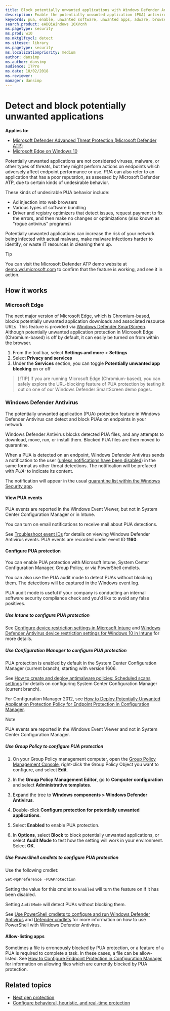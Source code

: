 ```yaml
---
title: Block potentially unwanted applications with Windows Defender Antivirus
description: Enable the potentially unwanted application (PUA) antivirus feature to block unwanted software such as adware.
keywords: pua, enable, unwanted software, unwanted apps, adware, browser toolbar, detect, block, Windows Defender Antivirus
search.product: eADQiWindows 10XVcnh
ms.pagetype: security
ms.prod: w10
ms.mktglfcycl: detect
ms.sitesec: library
ms.pagetype: security
ms.localizationpriority: medium
author: dansimp
ms.author: dansimp
audience: ITPro
ms.date: 10/02/2018
ms.reviewer: 
manager: dansimp
---
```


# Detect and block potentially unwanted applications

**Applies to:**

- [Microsoft Defender Advanced Threat Protection (Microsoft Defender ATP)](https://go.microsoft.com/fwlink/p/?linkid=2069559)
- [Microsoft Edge on Windows 10](https://docs.microsoft.com/en-us/microsoft-edge/deploy/microsoft-edge)

Potentially unwanted applications are not considered viruses, malware, or other types of threats, but they might perform actions on endpoints which adversely affect endpoint performance or use. _PUA_ can also refer to an application that has a poor reputation, as assessed by Microsoft Defender ATP, due to certain kinds of undesirable behavior.

These kinds of undesirable PUA behavior include:

- Ad injection into web browsers
- Various types of software bundling
- Driver and registry optimizers that detect issues, request payment to fix the errors, and then make no changes or optimizations (also known as "rogue antivirus" programs)

Potentially unwanted applications can increase the risk of your network being infected with actual malware, make malware infections harder to identify, or waste IT resources in cleaning them up.

> [!TIP]
> You can visit the Microsoft Defender ATP demo website at [demo.wd.microsoft.com](https://demo.wd.microsoft.com?ocid=cx-wddocs-testground) to confirm that the feature is working, and see it in action.

## How it works

### Microsoft Edge

The next major version of Microsoft Edge, which is Chromium-based, blocks potentially unwanted application downloads and associated resource URLs. This feature is provided via [Windows Defender SmartScreen](../windows-defender-smartscreen/windows-defender-smartscreen-overview.md). Although potentially unwanted application protection in Microsoft Edge (Chromium-based) is off by default, it can easily be turned on from within the browser.

1. From the tool bar, select **Settings and more** > **Settings**
1. Select **Privacy and services**
1. Under the **Services** section, you can toggle **Potentially unwanted app blocking** on or off

> [!TIP] <!-- NOT currently up and running. From Matt Esquivel: "We need to add something to the test pages. [...] The URL I use now is: https://test.smartscreen.msft.net/urlrep_download/puaa_090_download_link.exe"-->
> If you are running Microsoft Edge (Chromium-based), you can safely explore the URL-blocking feature of PUA protection by testing it out on one of our Windows Defender SmartScreen demo pages.

### Windows Defender Antivirus

The potentially unwanted application (PUA) protection feature in Windows Defender Antivirus can detect and block PUAs on endpoints in your network.

Windows Defender Antivirus blocks detected PUA files, and any attempts to download, move, run, or install them. Blocked PUA files are then moved to quarantine.

When a PUA is detected on an endpoint, Windows Defender Antivirus sends a notification to the user ([unless notifications have been disabled](configure-notifications-windows-defender-antivirus.md)) in the same format as other threat detections. The notification will be prefaced with _PUA:_ to indicate its content.

The notification will appear in the usual [quarantine list within the Windows Security app](windows-defender-security-center-antivirus.md#detection-history).

#### View PUA events

PUA events are reported in the Windows Event Viewer, but not in System Center Configuration Manager or in Intune.

You can turn on email notifications to receive mail about PUA detections.

See [Troubleshoot event IDs](troubleshoot-windows-defender-antivirus.md) for details on viewing Windows Defender Antivirus events. PUA events are recorded under event ID **1160**.

#### Configure PUA protection

You can enable PUA protection with Microsoft Intune, System Center Configuration Manager, Group Policy, or via PowerShell cmdlets.

You can also use the PUA audit mode to detect PUAs without blocking them. The detections will be captured in the Windows event log.

PUA audit mode is useful if your company is conducting an internal software security compliance check and you'd like to avoid any false positives.

##### Use Intune to configure PUA protection

See [Configure device restriction settings in Microsoft Intune](https://docs.microsoft.com/intune/device-restrictions-configure) and [Windows Defender Antivirus device restriction settings for Windows 10 in Intune](https://docs.microsoft.com/intune/device-restrictions-windows-10#windows-defender-antivirus) for more details.

##### Use Configuration Manager to configure PUA protection

PUA protection is enabled by default in the System Center Configuration Manager (current branch), starting with  version 1606.

See [How to create and deploy antimalware policies: Scheduled scans settings](https://docs.microsoft.com/sccm/protect/deploy-use/endpoint-antimalware-policies#real-time-protection-settings) for details on configuring System Center Configuration Manager (current branch).

For Configuration Manager 2012, see [How to Deploy Potentially Unwanted Application Protection Policy for Endpoint Protection in Configuration Manager](https://technet.microsoft.com/library/hh508770.aspx#BKMK_PUA).

> [!NOTE]
> PUA events are reported in the Windows Event Viewer and not in System Center Configuration Manager.

##### Use Group Policy to configure PUA protection

1. On your Group Policy management computer, open the [Group Policy Management Console](https://technet.microsoft.com/library/cc731212.aspx), right-click the Group Policy Object you want to configure, and select **Edit**.

2. In the **Group Policy Management Editor**, go to **Computer configuration** and select **Administrative templates**.

3. Expand the tree to **Windows components > Windows Defender Antivirus**.

4. Double-click **Configure protection for potentially unwanted applications**.

5. Select **Enabled** to enable PUA protection.

6. In **Options**, select **Block** to block potentially unwanted applications, or select **Audit Mode** to test how the setting will work in your environment. Select **OK**.

##### Use PowerShell cmdlets to configure PUA protection

Use the following cmdlet:

```PowerShell
Set-MpPreference -PUAProtection
```

Setting the value for this cmdlet to `Enabled` will turn the feature on if it has been disabled.

Setting `AuditMode` will detect PUAs without blocking them.

See [Use PowerShell cmdlets to configure and run Windows Defender Antivirus](use-powershell-cmdlets-windows-defender-antivirus.md) and [Defender cmdlets](https://technet.microsoft.com/library/dn433280.aspx) for more information on how to use PowerShell with Windows Defender Antivirus.

#### Allow-listing apps

Sometimes a file is erroneously blocked by PUA protection, or a feature of a PUA is required to complete a task. In these cases, a file can be allow-listed. See [How to Configure Endpoint Protection in Configuration Manager](https://docs.microsoft.com/en-us/previous-versions/system-center/system-center-2012-R2/hh508770(v=technet.10)#to-exclude-specific-files-or-folders) for information on allowing files which are currently blocked by PUA protection.

## Related topics

- [Next gen protection](windows-defender-antivirus-in-windows-10.md)
- [Configure behavioral, heuristic, and real-time protection](configure-protection-features-windows-defender-antivirus.md)
